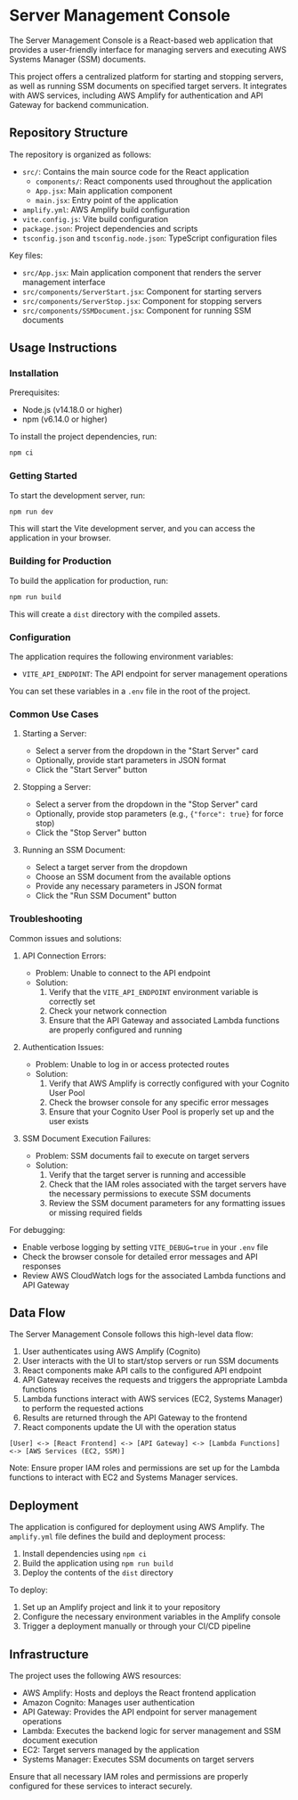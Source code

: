 # Server Management Console

The Server Management Console is a React-based web application that provides a user-friendly interface for managing servers and executing AWS Systems Manager (SSM) documents.

This project offers a centralized platform for starting and stopping servers, as well as running SSM documents on specified target servers. It integrates with AWS services, including AWS Amplify for authentication and API Gateway for backend communication.

## Repository Structure

The repository is organized as follows:

- `src/`: Contains the main source code for the React application
  - `components/`: React components used throughout the application
  - `App.jsx`: Main application component
  - `main.jsx`: Entry point of the application
- `amplify.yml`: AWS Amplify build configuration
- `vite.config.js`: Vite build configuration
- `package.json`: Project dependencies and scripts
- `tsconfig.json` and `tsconfig.node.json`: TypeScript configuration files

Key files:
- `src/App.jsx`: Main application component that renders the server management interface
- `src/components/ServerStart.jsx`: Component for starting servers
- `src/components/ServerStop.jsx`: Component for stopping servers
- `src/components/SSMDocument.jsx`: Component for running SSM documents

## Usage Instructions

### Installation

Prerequisites:
- Node.js (v14.18.0 or higher)
- npm (v6.14.0 or higher)

To install the project dependencies, run:

```bash
npm ci
```

### Getting Started

To start the development server, run:

```bash
npm run dev
```

This will start the Vite development server, and you can access the application in your browser.

### Building for Production

To build the application for production, run:

```bash
npm run build
```

This will create a `dist` directory with the compiled assets.

### Configuration

The application requires the following environment variables:

- `VITE_API_ENDPOINT`: The API endpoint for server management operations

You can set these variables in a `.env` file in the root of the project.

### Common Use Cases

1. Starting a Server:
   - Select a server from the dropdown in the "Start Server" card
   - Optionally, provide start parameters in JSON format
   - Click the "Start Server" button

2. Stopping a Server:
   - Select a server from the dropdown in the "Stop Server" card
   - Optionally, provide stop parameters (e.g., `{"force": true}` for force stop)
   - Click the "Stop Server" button

3. Running an SSM Document:
   - Select a target server from the dropdown
   - Choose an SSM document from the available options
   - Provide any necessary parameters in JSON format
   - Click the "Run SSM Document" button

### Troubleshooting

Common issues and solutions:

1. API Connection Errors:
   - Problem: Unable to connect to the API endpoint
   - Solution: 
     1. Verify that the `VITE_API_ENDPOINT` environment variable is correctly set
     2. Check your network connection
     3. Ensure that the API Gateway and associated Lambda functions are properly configured and running

2. Authentication Issues:
   - Problem: Unable to log in or access protected routes
   - Solution:
     1. Verify that AWS Amplify is correctly configured with your Cognito User Pool
     2. Check the browser console for any specific error messages
     3. Ensure that your Cognito User Pool is properly set up and the user exists

3. SSM Document Execution Failures:
   - Problem: SSM documents fail to execute on target servers
   - Solution:
     1. Verify that the target server is running and accessible
     2. Check that the IAM roles associated with the target servers have the necessary permissions to execute SSM documents
     3. Review the SSM document parameters for any formatting issues or missing required fields

For debugging:
- Enable verbose logging by setting `VITE_DEBUG=true` in your `.env` file
- Check the browser console for detailed error messages and API responses
- Review AWS CloudWatch logs for the associated Lambda functions and API Gateway

## Data Flow

The Server Management Console follows this high-level data flow:

1. User authenticates using AWS Amplify (Cognito)
2. User interacts with the UI to start/stop servers or run SSM documents
3. React components make API calls to the configured API endpoint
4. API Gateway receives the requests and triggers the appropriate Lambda functions
5. Lambda functions interact with AWS services (EC2, Systems Manager) to perform the requested actions
6. Results are returned through the API Gateway to the frontend
7. React components update the UI with the operation status

```
[User] <-> [React Frontend] <-> [API Gateway] <-> [Lambda Functions] <-> [AWS Services (EC2, SSM)]
```

Note: Ensure proper IAM roles and permissions are set up for the Lambda functions to interact with EC2 and Systems Manager services.

## Deployment

The application is configured for deployment using AWS Amplify. The `amplify.yml` file defines the build and deployment process:

1. Install dependencies using `npm ci`
2. Build the application using `npm run build`
3. Deploy the contents of the `dist` directory

To deploy:
1. Set up an Amplify project and link it to your repository
2. Configure the necessary environment variables in the Amplify console
3. Trigger a deployment manually or through your CI/CD pipeline

## Infrastructure

The project uses the following AWS resources:

- AWS Amplify: Hosts and deploys the React frontend application
- Amazon Cognito: Manages user authentication
- API Gateway: Provides the API endpoint for server management operations
- Lambda: Executes the backend logic for server management and SSM document execution
- EC2: Target servers managed by the application
- Systems Manager: Executes SSM documents on target servers

Ensure that all necessary IAM roles and permissions are properly configured for these services to interact securely.